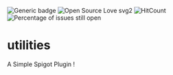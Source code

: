 ![Generic badge](https://img.shields.io/badge/USABLE-NO-RED.svg)
![Open Source Love svg2](https://badges.frapsoft.com/os/v2/open-source.svg?v=103)
![HitCount](http://hits.dwyl.io/Lygaen/badges.svg)
![Percentage of issues still open](http://isitmaintained.com/badge/open/Naereen/badges.svg)

# utilities
A Simple Spigot Plugin !
